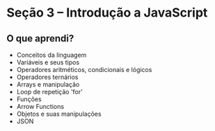 # Seção 3 – Introdução a JavaScript

## O que aprendi?

- Conceitos da linguagem
- Variáveis e seus tipos
- Operadores aritméticos, condicionais e lógicos
- Operadores ternários
- Arrays e manipulação
- Loop de repetição 'for'
- Funções
- Arrow Functions
- Objetos e suas manipulações
- JSON
